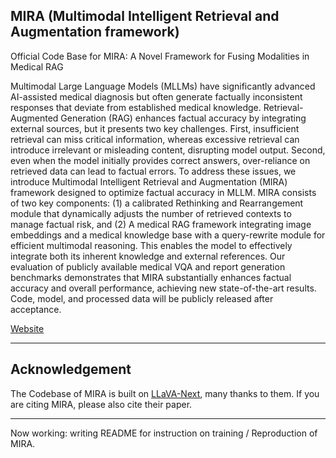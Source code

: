 ## MIRA (Multimodal Intelligent Retrieval and Augmentation framework)
Official Code Base for MIRA: A Novel Framework for Fusing Modalities in Medical RAG

Multimodal Large Language Models (MLLMs) have significantly advanced AI-assisted medical diagnosis but often generate factually inconsistent responses that deviate from established medical knowledge. Retrieval-Augmented Generation (RAG) enhances factual accuracy by integrating external sources, but it presents two key challenges. First, insufficient retrieval can miss critical information, whereas excessive retrieval can introduce irrelevant or misleading content, disrupting model output. Second, even when the model initially provides correct answers, over-reliance on retrieved data can lead to factual errors. To address these issues, we introduce Multimodal Intelligent Retrieval and Augmentation (MIRA) framework designed to optimize factual accuracy in MLLM. MIRA consists of two key components: (1) a calibrated Rethinking and Rearrangement module that dynamically adjusts the number of retrieved contexts to manage factual risk, and (2) A medical RAG framework integrating image embeddings and a medical knowledge base with a query-rewrite module for efficient multimodal reasoning. This enables the model to effectively integrate both its inherent knowledge and external references. Our evaluation of publicly available medical VQA and report generation benchmarks demonstrates that MIRA substantially enhances factual accuracy and overall performance, achieving new state-of-the-art results. Code, model, and processed data will be publicly released after acceptance.

[Website](https://tommyix.github.io/MIRA/)

---
## Acknowledgement

The Codebase of MIRA is built on [LLaVA-Next](https://github.com/LLaVA-VL/LLaVA-NeXT), many thanks to them. If you are citing MIRA, please also cite their paper.

---

Now working: writing README for instruction on training / Reproduction of MIRA.